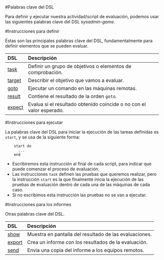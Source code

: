 
#Palabras clave del DSL

Para definir y ejecutar nuestra actividad/script de evaluación,
podemos usar las siguientes palabras clave del DSL *sysadmin-game*.


#Instrucciones para definir

Éstas son las principales palabras clave del DSL, fundamentalmente para
definir elementos que se pueden evaluar.

| DSL                  | Descripción |
| :------------------- | :---------- |
| [task](./task.md)    | Definir un grupo de objetivos o elementos de comprobación. |
| [target](./target.md)| Describir el objetivo que vamos a evaluar. |
| [goto](./goto.md)    | Ejecutar un comando en las máquinas remotas. |
| [result](./result.md)| Contiene el resultado de la orden `goto`. |
| [expect](./expect.md)| Evalua si el resultado obtenido coincide o no con el valor esperado. |

#Instrucciones para ejecutar

La palabras clave del DSL para iniciar la ejecución de las tareas definidas
es `start`, y se usa de la siguiente forma:

```
    start do
      ...
    end
```

* Escribiremos esta instrucción al final de cada script, para indicar que puede
comenzar el proceso de evaluación.
* Las instrucciones `task` definen las pruebas que queremos realizar, pero la instrucción
`start` es la que finalmente inicia la ejecución de las pruebas de evaluación
dentro de cada una de las máquinas de cada caso.
* Si no escribimos esta instrucción las pruebas no se van a ejecutar.

#Instrucciones para los informes

Otras palabras clave del DSL.

| DSL                  | Descripción |
| :------------------- | :---------- |
| [show](./show.md)    | Muestra en pantalla del resultado de las evaluaciones. |
| [export](./export.md)| Crea un informe con los resultados de la evaluación. |
| [send](./send.md)    | Envia una copia del informe a los equipos remotos. |
